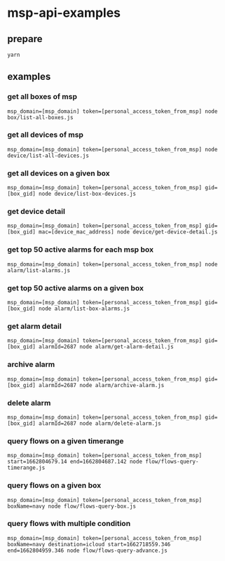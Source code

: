 # msp-api-examples

## prepare
``` bash
yarn
```

## examples

### get all boxes of msp
```
msp_domain=[msp_domain] token=[personal_access_token_from_msp] node box/list-all-boxes.js
```

### get all devices of msp
```
msp_domain=[msp_domain] token=[personal_access_token_from_msp] node device/list-all-devices.js
```

### get all devices on a given box

```
msp_domain=[msp_domain] token=[personal_access_token_from_msp] gid=[box_gid] node device/list-box-devices.js
```

### get device detail

```
msp_domain=[msp_domain] token=[personal_access_token_from_msp] gid=[box_gid] mac=[device_mac_address] node device/get-device-detail.js
```

### get top 50 active alarms for each msp box

```
msp_domain=[msp_domain] token=[personal_access_token_from_msp] node alarm/list-alarms.js
```

### get top 50 active alarms on a given box

```
msp_domain=[msp_domain] token=[personal_access_token_from_msp] gid=[box_gid] node alarm/list-box-alarms.js
```

### get alarm detail

```
msp_domain=[msp_domain] token=[personal_access_token_from_msp] gid=[box_gid] alarmId=2687 node alarm/get-alarm-detail.js
```

### archive alarm

```
msp_domain=[msp_domain] token=[personal_access_token_from_msp] gid=[box_gid] alarmId=2687 node alarm/archive-alarm.js
```

### delete alarm

```
msp_domain=[msp_domain] token=[personal_access_token_from_msp] gid=[box_gid] alarmId=2687 node alarm/delete-alarm.js
```

### query flows on a given timerange

```
msp_domain=[msp_domain] token=[personal_access_token_from_msp] start=1662804679.14 end=1662804687.142 node flow/flows-query-timerange.js
```

### query flows on a given box

```
msp_domain=[msp_domain] token=[personal_access_token_from_msp] boxName=navy node flow/flows-query-box.js
```

### query flows with multiple condition

```
msp_domain=[msp_domain] token=[personal_access_token_from_msp] boxName=navy destination=icloud start=1662718559.346 end=1662804959.346 node flow/flows-query-advance.js
```